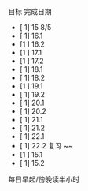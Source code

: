 目标				完成日期
- [ 1] 15			8/5						
- [ 1] 16.1			
- [1 ] 16.2
- [1 ] 17.1
- [1 ] 17.2
- [ 1] 18.1
- [ 1] 18.2
- [1 ] 19.1
- [ 1] 19.2
- [ 1] 20.1
- [ 1] 20.2
- [ 1] 21.1
- [ 1] 21.2
- [ 1] 22.1
- [ 1] 22.2
复习
~~
- [1 ] 15.1
- [ 1] 15.2

每日早起/傍晚读半小时